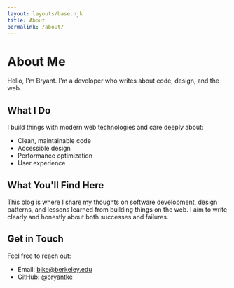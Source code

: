 ```yaml
---
layout: layouts/base.njk
title: About
permalink: /about/
---
```


# About Me

Hello, I'm Bryant. I'm a developer who writes about code, design, and the web.

## What I Do

I build things with modern web technologies and care deeply about:

- Clean, maintainable code
- Accessible design
- Performance optimization
- User experience

## What You'll Find Here

This blog is where I share my thoughts on software development, design patterns, and lessons learned from building things on the web. I aim to write clearly and honestly about both successes and failures.

## Get in Touch

Feel free to reach out:

- Email: [bjke@berkeley.edu](mailto:bjke@berkeley.edu)
- GitHub: [@bryantke](https://github.com/bryantke)
<!-- - Twitter: [@yourusername](https://twitter.com/yourusername) -->